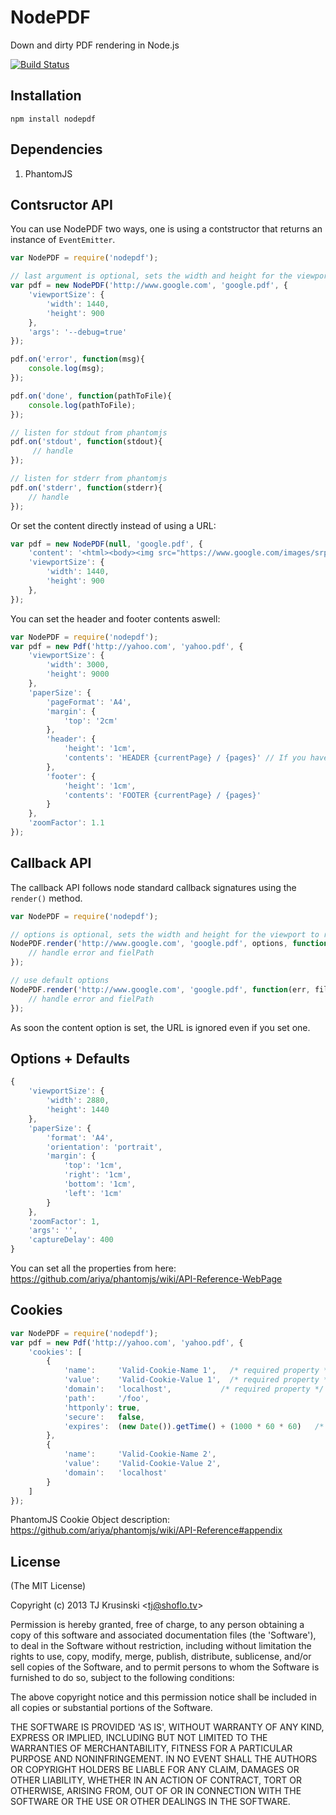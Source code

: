 # NodePDF

Down and dirty PDF rendering in Node.js

[![Build Status](https://travis-ci.org/TJkrusinski/NodePDF.png?branch=master)](https://travis-ci.org/TJkrusinski/NodePDF)

## Installation

````
npm install nodepdf
````

## Dependencies

1. PhantomJS

## Contsructor API

You can use NodePDF two ways, one is using a contstructor that returns an instance of `EventEmitter`.

```` javascript
var NodePDF = require('nodepdf');

// last argument is optional, sets the width and height for the viewport to render the pdf from. (see additional options)
var pdf = new NodePDF('http://www.google.com', 'google.pdf', {
	'viewportSize': {
		'width': 1440,
		'height': 900
	}, 
	'args': '--debug=true'
});

pdf.on('error', function(msg){
	console.log(msg);
});

pdf.on('done', function(pathToFile){
	console.log(pathToFile);
});

// listen for stdout from phantomjs
pdf.on('stdout', function(stdout){
	 // handle
});

// listen for stderr from phantomjs
pdf.on('stderr', function(stderr){
	// handle
});

````
Or set the content directly instead of using a URL:
```` javascript
var pdf = new NodePDF(null, 'google.pdf', {
	'content': '<html><body><img src="https://www.google.com/images/srpr/logo11w.png" alt="google"/></body></html>',
	'viewportSize': {
		'width': 1440,
		'height': 900
	},
});
````


You can set the header and footer contents aswell:
```` javascript
var NodePDF = require('nodepdf');
var pdf = new Pdf('http://yahoo.com', 'yahoo.pdf', {
	'viewportSize': {
		'width': 3000,
		'height': 9000
	},
	'paperSize': {
		'pageFormat': 'A4',
		'margin': {
			'top': '2cm'
		},
		'header': {
			'height': '1cm',
			'contents': 'HEADER {currentPage} / {pages}' // If you have 2 pages the result looks like this: HEADER 1 / 2
		},
		'footer': {
			'height': '1cm',
			'contents': 'FOOTER {currentPage} / {pages}'
		}
	},
	'zoomFactor': 1.1
});
````

## Callback API

The callback API follows node standard callback signatures using the `render()` method.

```` javascript
var NodePDF = require('nodepdf');

// options is optional, sets the width and height for the viewport to render the pdf from. (see additional options)
NodePDF.render('http://www.google.com', 'google.pdf', options, function(err, filePath){
	// handle error and fielPath
});

// use default options
NodePDF.render('http://www.google.com', 'google.pdf', function(err, filePath){
	// handle error and fielPath
});

````

As soon the content option is set, the URL is ignored even if you set one.

## Options + Defaults
```` javascript
{
	'viewportSize': {
		'width': 2880,
		'height': 1440
	},
	'paperSize': {
		'format': 'A4',
		'orientation': 'portrait',
		'margin': {
			'top': '1cm',
			'right': '1cm',
			'bottom': '1cm',
			'left': '1cm'
		}
	},
	'zoomFactor': 1,
	'args': '',
	'captureDelay': 400
}
````

You can set all the properties from here: https://github.com/ariya/phantomjs/wiki/API-Reference-WebPage

## Cookies

```` javascript
var NodePDF = require('nodepdf');
var pdf = new Pdf('http://yahoo.com', 'yahoo.pdf', {
	'cookies': [
		{
			'name':     'Valid-Cookie-Name 1',   /* required property */
			'value':    'Valid-Cookie-Value 1',  /* required property */
			'domain':   'localhost',           /* required property */
			'path':     '/foo',
			'httponly': true,
			'secure':   false,
			'expires':  (new Date()).getTime() + (1000 * 60 * 60)   /* <-- expires in 1 hour */
		},
		{
			'name':     'Valid-Cookie-Name 2',
			'value':    'Valid-Cookie-Value 2',
			'domain':   'localhost'
		}
	]
});
````

PhantomJS Cookie Object description: https://github.com/ariya/phantomjs/wiki/API-Reference#appendix

## License

(The MIT License)

Copyright (c) 2013 TJ Krusinski &lt;tj@shoflo.tv&gt;

Permission is hereby granted, free of charge, to any person obtaining
a copy of this software and associated documentation files (the
'Software'), to deal in the Software without restriction, including
without limitation the rights to use, copy, modify, merge, publish,
distribute, sublicense, and/or sell copies of the Software, and to
permit persons to whom the Software is furnished to do so, subject to
the following conditions:

The above copyright notice and this permission notice shall be
included in all copies or substantial portions of the Software.

THE SOFTWARE IS PROVIDED 'AS IS', WITHOUT WARRANTY OF ANY KIND,
EXPRESS OR IMPLIED, INCLUDING BUT NOT LIMITED TO THE WARRANTIES OF
MERCHANTABILITY, FITNESS FOR A PARTICULAR PURPOSE AND NONINFRINGEMENT.
IN NO EVENT SHALL THE AUTHORS OR COPYRIGHT HOLDERS BE LIABLE FOR ANY
CLAIM, DAMAGES OR OTHER LIABILITY, WHETHER IN AN ACTION OF CONTRACT,
TORT OR OTHERWISE, ARISING FROM, OUT OF OR IN CONNECTION WITH THE
SOFTWARE OR THE USE OR OTHER DEALINGS IN THE SOFTWARE.
